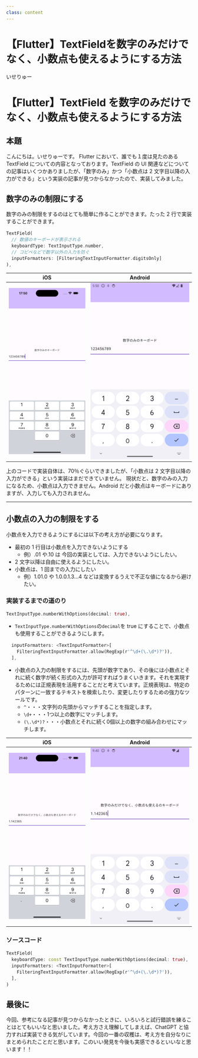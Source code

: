 ```yaml
---
class: content
---
```


<div class="doc-header">
  <h1>【Flutter】TextFieldを数字のみだけでなく、小数点も使えるようにする方法</h1>
  <div class="doc-author">いせりゅー</div>
</div>

# 【Flutter】TextField を数字のみだけでなく、小数点も使えるようにする方法

## 本題

こんにちは。いせりゅーです。
Flutter において、誰でも１度は見たのある TextField についての内容となっております。TextField の UI 関連などについての記事はいくつかありましたが、「数字のみ」かつ「小数点は 2 文字目以降の入力ができる」という実装の記事が見つからなかったので、実装してみました。

## 数字のみの制限にする

数字のみの制限をするのはとても簡単に作ることができます。たった 2 行で実装することができます。

```dart
TextField(
  // 数値のキーボードが表示される
  keyboardType: TextInputType.number,
  // コピペなどで数字以外の入力を防ぐ
  inputFormatters: [FilteringTextInputFormatter.digitsOnly]
),
```

|                       iOS                        |                       Android                        |
| :----------------------------------------------: | :--------------------------------------------------: |
| <img src="./images_iseki/iOS1.png" width="100%"> | <img src="./images_iseki/Android1.png" width="100%"> |

上のコードで実装自体は、70％ぐらいできましたが、「小数点は 2 文字目以降の入力ができる」という実装はまだできていません。
現状だと、数字のみの入力になるため、小数点は入力できません。Android だと小数点はキーボードにありますが、入力しても入力されません。

<hr class="page-break"/>

## 小数点の入力の制限をする

小数点を入力できるようにするには以下の考え方が必要になります。

- 最初の 1 行目は小数点を入力できないようにする
  - 例）.01 や.10 は 今回の実装としては、入力できないようにしたい。
- 2 文字以降は自由に使えるようにしたい。
- 小数点は、1 回までの入力にしたい
  - 例）1.01.0 や 1.0.0.1.3...4 などは変換するうえで不正な値になるから避けたい。

### 実装するまでの道のり

```dart
TextInputType.numberWithOptions(decimal: true),
```
- `TextInputType.numberWithOptions`の`decimal`を true にすることで、小数点も使用することができるようにします。

```dart
  inputFormatters: <TextInputFormatter>[
    FilteringTextInputFormatter.allow(RegExp(r'^\d+(\.\d*)?')),
  ],
```

- 小数点の入力の制限をするには、先頭が数字であり、その後には小数点とそれに続く数字が続く形式の入力が許可すればうまくいきます。それを実現するためには正規表現を活用することだと考えています。正規表現は、特定のパターンに一致するテキストを検索したり、変更したりするための強力なツールです。
  - `^`・・・文字列の先頭からマッチすることを指定します。
  - `\d+`・・・1つ以上の数字にマッチします。
  - `(\.\d*)?`・・・小数点とそれに続く0個以上の数字の組み合わせにマッチします。


|                       iOS                        |                       Android                        |
| :----------------------------------------------: | :--------------------------------------------------: |
| <img src="./images_iseki/iOS2.png" width="100%"> | <img src="./images_iseki/Android2.png" width="100%"> |


### ソースコード

```dart
TextField(
  keyboardType: const TextInputType.numberWithOptions(decimal: true),
  inputFormatters: <TextInputFormatter>[
    FilteringTextInputFormatter.allow(RegExp(r'^\d+(\.\d*)?')),
  ],
)
```

## 最後に

今回、参考になる記事が見つからなかったときに、いろいろと試行錯誤を練ることはとてもいいなと思いました。考え方さえ理解してしまえば、ChatGPT と協力すれば実装できる気がしています。今回の一番の収穫は、考え方を自分なりにまとめられたことだと思います。このいい発見を今後も実感できるといいなと思います！！
